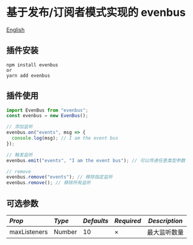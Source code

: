 # 基于发布/订阅者模式实现的 evenbus

[English](https://github.com/asasugar/evenBus/blob/master/README.md)

## 插件安装

```
npm install evenbus
or
yarn add evenbus
```

## 插件使用

```js
import EvenBus from "evenbus";
const evenbus = new EvenBus();

// 添加监听
evenbus.on("events", msg => {
  console.log(msg); // I am the event bus
});

// 触发监听
evenbus.emit("events", "I am the event bus"); // 可以传递任意类型参数

// remove
evenbus.remove("events"); // 移除指定监听
evenbus.remove(); // 移除所有监听
```

## 可选参数

| _Prop_       | _Type_ | _Defaults_ | _Required_ | _Description_ |
| :----------- | :----- | :--------- | :--------- | ------------- |
| maxListeners | Number | 10         | ×          | 最大监听数量  |
